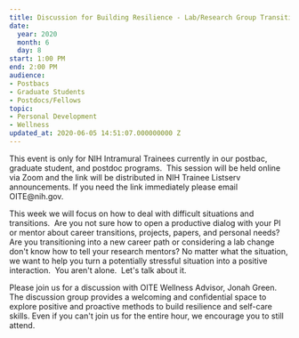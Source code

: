 ```yaml
---
title: Discussion for Building Resilience - Lab/Research Group Transition Stress
date:
  year: 2020
  month: 6
  day: 8
start: 1:00 PM
end: 2:00 PM
audience:
- Postbacs
- Graduate Students
- Postdocs/Fellows
topic:
- Personal Development
- Wellness
updated_at: 2020-06-05 14:51:07.000000000 Z
---
```

<div markdown="1">
This event is only for NIH Intramural Trainees currently in our postbac,
graduate student, and postdoc programs.  This session will be held
online via Zoom and the link will be distributed in NIH Trainee Listserv
announcements. If you need the link immediately please email
OITE@nih.gov. 

This week we will focus on how to deal with difficult situations and
transitions.  Are you not sure how to open a productive dialog with your
PI or mentor about career transitions, projects, papers, and personal
needs?  Are you transitioning into a new career path or considering a
lab change don't know how to tell your research mentors? No matter what
the situation, we want to help you turn a potentially
stressful situation into a positive interaction.  You aren\'t alone. 
Let's talk about it. 

Please join us for a discussion with OITE Wellness Advisor, Jonah
Green.  The discussion group provides a welcoming and confidential space
to explore positive and proactive methods to build resilience and
self-care skills. Even if you can't join us for the entire hour, we
encourage you to still attend.  

 

<span style="font-family: arial, helvetica, sans-serif; font-size:
10pt;">    </span>
</div>

 

 

 

 
